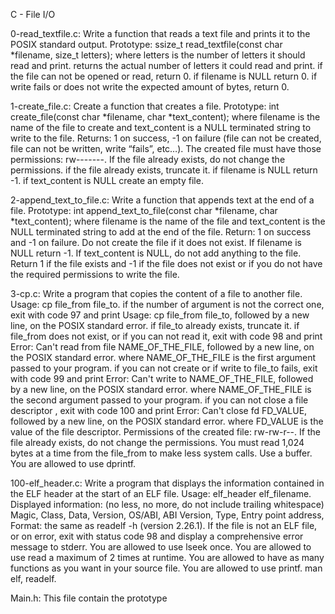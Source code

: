 C - File I/O

0-read_textfile.c: Write a function that reads a text file and prints it to the POSIX standard output. Prototype: ssize_t read_textfile(const char *filename, size_t letters); where letters is the number of letters it should read and print. returns the actual number of letters it could read and print. if the file can not be opened or read, return 0. if filename is NULL return 0. if write fails or does not write the expected amount of bytes, return 0.

1-create_file.c: Create a function that creates a file. Prototype: int create_file(const char *filename, char *text_content); where filename is the name of the file to create and text_content is a NULL terminated string to write to the file. Returns: 1 on success, -1 on failure (file can not be created, file can not be written, write “fails”, etc…). The created file must have those permissions: rw-------. If the file already exists, do not change the permissions. if the file already exists, truncate it. if filename is NULL return -1. if text_content is NULL create an empty file.

2-append_text_to_file.c: Write a function that appends text at the end of a file. Prototype: int append_text_to_file(const char *filename, char *text_content); where filename is the name of the file and text_content is the NULL terminated string to add at the end of the file. Return: 1 on success and -1 on failure. Do not create the file if it does not exist. If filename is NULL return -1. If text_content is NULL, do not add anything to the file. Return 1 if the file exists and -1 if the file does not exist or if you do not have the required permissions to write the file.

3-cp.c: Write a program that copies the content of a file to another file. Usage: cp file_from file_to. if the number of argument is not the correct one, exit with code 97 and print Usage: cp file_from file_to, followed by a new line, on the POSIX standard error. if file_to already exists, truncate it. if file_from does not exist, or if you can not read it, exit with code 98 and print Error: Can't read from file NAME_OF_THE_FILE, followed by a new line, on the POSIX standard error. where NAME_OF_THE_FILE is the first argument passed to your program. if you can not create or if write to file_to fails, exit with code 99 and print Error: Can't write to NAME_OF_THE_FILE, followed by a new line, on the POSIX standard error. where NAME_OF_THE_FILE is the second argument passed to your program. if you can not close a file descriptor , exit with code 100 and print Error: Can't close fd FD_VALUE, followed by a new line, on the POSIX standard error. where FD_VALUE is the value of the file descriptor. Permissions of the created file: rw-rw-r--. If the file already exists, do not change the permissions. You must read 1,024 bytes at a time from the file_from to make less system calls. Use a buffer. You are allowed to use dprintf.

100-elf_header.c: Write a program that displays the information contained in the ELF header at the start of an ELF file. Usage: elf_header elf_filename. Displayed information: (no less, no more, do not include trailing whitespace) Magic, Class, Data, Version, OS/ABI, ABI Version, Type, Entry point address, Format: the same as readelf -h (version 2.26.1). If the file is not an ELF file, or on error, exit with status code 98 and display a comprehensive error message to stderr. You are allowed to use lseek once. You are allowed to use read a maximum of 2 times at runtime. You are allowed to have as many functions as you want in your source file. You are allowed to use printf. man elf, readelf.

Main.h: This file contain the prototype
